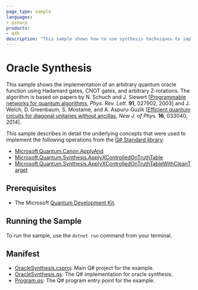 ```yaml
---
page_type: sample
languages:
- qsharp
products:
- qdk
description: "This sample shows how to use synthesis techniques to implement arbitrary quantum oracles in Q#."
---
```


# Oracle Synthesis

This sample shows the implementation of an arbitrary quantum oracle function
using Hadamard gates, CNOT gates, and arbitrary Z-rotations.  The algorithm is
based on papers by N. Schuch and J. Siewert [[Programmable networks for quantum
algorithms](https://journals.aps.org/prl/abstract/10.1103/PhysRevLett.91.027902),
*Phys. Rev. Lett.* **91**, 027902, 2003] and J. Welch, D. Greenbaum, S. Mostame,
and A. Aspuru-Guzik [[Efficient quantum circuits for diagonal unitaries without
ancillas](http://iopscience.iop.org/article/10.1088/1367-2630/16/3/033040/meta),
*New J. of Phys.* **16**, 033040, 2014].

This sample describes in detail the underlying concepts that were used to implement
the following operations from the [Q# Standard library](https://github.com/microsoft/QuantumLibraries/tree/main/Standard):

- [Microsoft.Quantum.Canon.ApplyAnd](https://docs.microsoft.com/qsharp/api/qsharp/microsoft.quantum.canon.applyand)
- [Microsoft.Quantum.Synthesis.ApplyXControlledOnTruthTable](https://docs.microsoft.com/qsharp/api/qsharp/microsoft.quantum.synthesis.applyxcontrolledontruthtable)
- [Microsoft.Quantum.Synthesis.ApplyXControlledOnTruthTableWithCleanTarget](https://docs.microsoft.com/qsharp/api/qsharp/microsoft.quantum.synthesis.applyxcontrolledontruthtablewithcleantarget)

## Prerequisites

- The Microsoft [Quantum Development Kit](https://docs.microsoft.com/quantum/install-guide/).

## Running the Sample

To run the sample, use the `dotnet run` command from your terminal.

## Manifest

- [OracleSynthesis.csproj](./OracleSynthesis.csproj): Main Q# project for the example.
- [OracleSynthesis.qs](./OracleSynthesis.qs): The Q# implementation for oracle synthesis.
- [Program.qs](./Program.qs): The Q# program entry point for the example.
